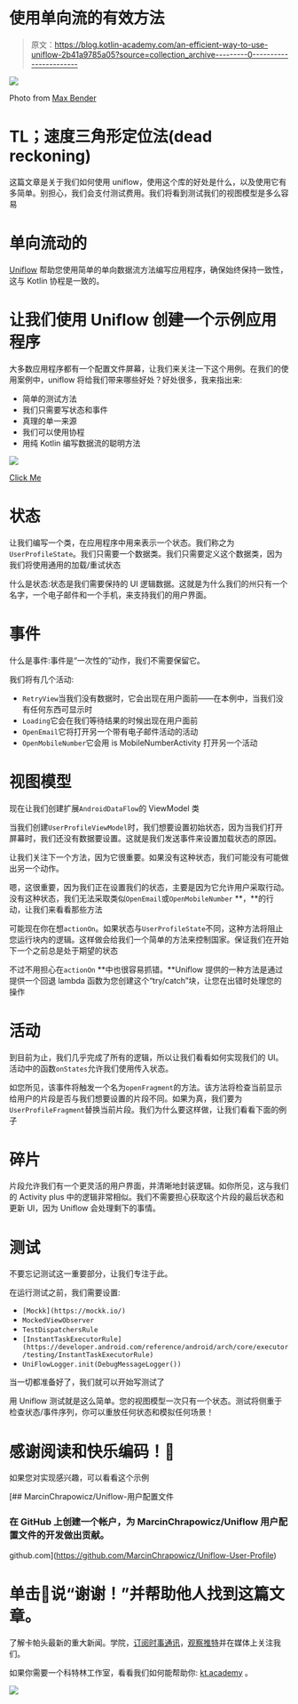 # 使用单向流的有效方法

> 原文：<https://blog.kotlin-academy.com/an-efficient-way-to-use-uniflow-2b41a9785a05?source=collection_archive---------0----------------------->

![](img/b76b91d7c8615fb61718849990210033.png)

Photo from [Max Bender](https://unsplash.com/photos/8FdEwlxP3oU/download?force=true)

# TL；速度三角形定位法(dead reckoning)

这篇文章是关于我们如何使用 uniflow，使用这个库的好处是什么，以及使用它有多简单。别担心，我们会支付测试费用。我们将看到测试我们的视图模型是多么容易

# 单向流动的

[Uniflow](https://github.com/uniflow-kt/uniflow-kt) 帮助您使用简单的单向数据流方法编写应用程序，确保始终保持一致性，这与 Kotlin 协程是一致的。

# 让我们使用 Uniflow 创建一个示例应用程序

大多数应用程序都有一个配置文件屏幕，让我们来关注一下这个用例。在我们的使用案例中，uniflow 将给我们带来哪些好处？好处很多，我来指出来:

*   简单的测试方法
*   我们只需要写状态和事件
*   真理的单一来源
*   我们可以使用协程
*   用纯 Kotlin 编写数据流的聪明方法

![](img/0a801c321b4cfa296c10cea3d07b82ca.png)

[Click Me](https://github.com/MarcinChrapowicz/Uniflow-User-Profile)

# 状态

让我们编写一个类，在应用程序中用来表示一个状态。我们称之为`UserProfileState`。我们只需要一个数据类。我们只需要定义这个数据类，因为我们将使用通用的加载/重试状态

什么是状态:状态是我们需要保持的 UI 逻辑数据。这就是为什么我们的州只有一个名字，一个电子邮件和一个手机，来支持我们的用户界面。

# 事件

什么是事件:事件是“一次性的”动作，我们不需要保留它。

我们将有几个活动:

*   `RetryView`当我们没有数据时，它会出现在用户面前——在本例中，当我们没有任何东西可显示时
*   `Loading`它会在我们等待结果的时候出现在用户面前
*   `OpenEmail`它将打开另一个带有电子邮件活动的活动
*   `OpenMobileNumber`它会用 is MobileNumberActivity 打开另一个活动

# 视图模型

现在让我们创建扩展`AndroidDataFlow`的 ViewModel 类

当我们创建`UserProfileViewModel`时，我们想要设置初始状态，因为当我们打开屏幕时，我们还没有数据要设置。这就是我们发送事件来设置加载状态的原因。

让我们关注下一个方法，因为它很重要。如果没有这种状态，我们可能没有可能做出另一个动作。

嗯，这很重要，因为我们正在设置我们的状态，主要是因为它允许用户采取行动。没有这种状态，我们无法采取类似`OpenEmail`或`OpenMobileNumber` **，**的行动，让我们来看看那些方法

可能现在你在想`actionOn`。如果状态与`UserProfileState`不同，这种方法将阻止您运行块内的逻辑。这样做会给我们一个简单的方法来控制国家。保证我们在开始下一个之前总是处于期望的状态

不过不用担心在`actionOn` **中也很容易抓错。**Uniflow 提供的一种方法是通过提供一个回退 lambda 函数为您创建这个“try/catch”块，让您在出错时处理您的操作

# 活动

到目前为止，我们几乎完成了所有的逻辑，所以让我们看看如何实现我们的 UI。活动中的函数`onStates`允许我们使用传入状态。

如您所见，该事件将触发一个名为`openFragment`的方法。该方法将检查当前显示给用户的片段是否与我们想要设置的片段不同。如果为真，我们要为`UserProfileFragment`替换当前片段。我们为什么要这样做，让我们看看下面的例子

# 碎片

片段允许我们有一个更灵活的用户界面，并清晰地封装逻辑。如你所见，这与我们的 Activity plus 中的逻辑非常相似。我们不需要担心获取这个片段的最后状态和更新 UI，因为 Uniflow 会处理剩下的事情。

# 测试

不要忘记测试这一重要部分，让我们专注于此。

在运行测试之前，我们需要设置:

*   `[Mockk](https://mockk.io/)`
*   `MockedViewObserver`
*   `TestDispatchersRule`
*   `[InstantTaskExecutorRule](https://developer.android.com/reference/android/arch/core/executor/testing/InstantTaskExecutorRule)`
*   `UniFlowLogger.init(DebugMessageLogger())`

当一切都准备好了，我们就可以开始写测试了

用 Uniflow 测试就是这么简单。您的视图模型一次只有一个状态。测试将侧重于检查状态/事件序列，你可以重放任何状态和模拟任何场景！

# 感谢阅读和快乐编码！🙏

如果您对实现感兴趣，可以看看这个示例

[](https://github.com/MarcinChrapowicz/Uniflow-User-Profile) [## MarcinChrapowicz/Uniflow-用户配置文件

### 在 GitHub 上创建一个帐户，为 MarcinChrapowicz/Uniflow 用户配置文件的开发做出贡献。

github.com](https://github.com/MarcinChrapowicz/Uniflow-User-Profile) 

# 单击👏说“谢谢！”并帮助他人找到这篇文章。

了解卡帕头最新的重大新闻。学院，[订阅时事通讯](https://kotlin-academy.us17.list-manage.com/subscribe?u=5d3a48e1893758cb5be5c2919&id=d2ba84960a)，[观察推特](https://twitter.com/ktdotacademy)并在媒体上关注我们。

如果你需要一个科特林工作室，看看我们如何能帮助你: [kt.academy](https://kt.academy/) 。

[![](img/3146970f03e44cb07afe660b0d43e045.png)](https://kotlin-academy.us17.list-manage.com/subscribe?u=5d3a48e1893758cb5be5c2919&id=d2ba84960a)